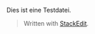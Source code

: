 Dies ist eine Testdatei.


> Written with [StackEdit](https://stackedit.io/).
<!--stackedit_data:
eyJoaXN0b3J5IjpbLTg3Nzc4MDU0N119
-->